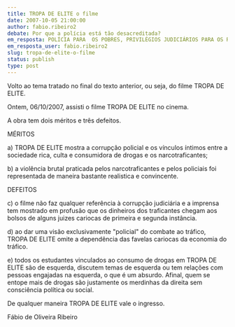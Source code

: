 ```yaml
---
title: TROPA DE ELITE o filme
date: 2007-10-05 21:00:00
author: fabio.ribeiro2
debate: Por que a polícia está tão desacreditada?
em_resposta: POLÍCIA PARA  OS POBRES, PRIVILÉGIOS JUDICIÁRIOS PARA OS RICOS?
em_resposta_user: fabio.ribeiro2
slug: tropa-de-elite-o-filme
status: publish 
type: post
---
```


  

Volto ao tema tratado no final do texto anterior, ou seja, do filme TROPA DE ELITE.  

  

Ontem, 06/10/2007, assisti o filme TROPA DE ELITE no cinema.   

  

A obra tem dois méritos e três defeitos.  

  

MÉRITOS  

  

a) TROPA DE ELITE mostra a corrupção policial e os vínculos íntimos entre a sociedade rica, culta e consumidora de drogas e os narcotraficantes;  

  

b) a violência brutal praticada pelos narcotraficantes e pelos policiais foi representada de maneira bastante realistica e convincente.  

  

  

DEFEITOS  

  

c) o filme não faz qualquer referência à corrupção judiciária e a imprensa tem mostrado em profusão que os dinheiros dos traficantes chegam aos bolsos de alguns juizes cariocas de primeira e segunda instância.  

  

d) ao dar uma visão exclusivamente "policial" do combate ao tráfico, TROPA DE ELITE omite a dependência das favelas cariocas da economia do tráfico.   

  

e) todos os estudantes vinculados ao consumo de drogas em TROPA DE ELITE são de esquerda, discutem temas de esquerda ou tem relações com pessoas engajadas na esquerda, o que é um absurdo. Afinal, quem se entope mais de drogas são justamente os merdinhas da direita sem consciência política ou social.  

  

De qualquer maneira TROPA DE ELITE vale o ingresso.  

  

  

Fábio de Oliveira Ribeiro
